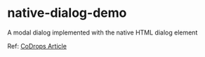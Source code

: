 # native-dialog-demo
A modal dialog implemented with the native HTML dialog element

Ref: [CoDrops Article](https://tympanus.net/codrops/2021/10/06/how-to-implement-and-style-the-dialog-element/)
